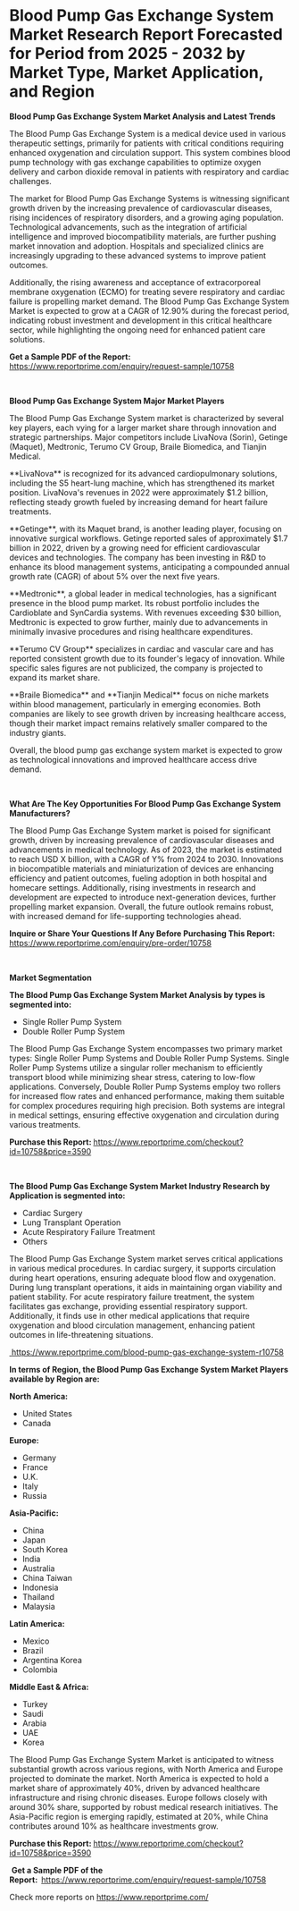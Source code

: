 <p><h1>Blood Pump Gas Exchange System Market Research Report Forecasted for Period from 2025 -  2032 by Market Type, Market Application, and Region</h1></p><p><strong>Blood Pump Gas Exchange System Market Analysis and Latest Trends</strong></p>
<p><p>The Blood Pump Gas Exchange System is a medical device used in various therapeutic settings, primarily for patients with critical conditions requiring enhanced oxygenation and circulation support. This system combines blood pump technology with gas exchange capabilities to optimize oxygen delivery and carbon dioxide removal in patients with respiratory and cardiac challenges.</p><p>The market for Blood Pump Gas Exchange Systems is witnessing significant growth driven by the increasing prevalence of cardiovascular diseases, rising incidences of respiratory disorders, and a growing aging population. Technological advancements, such as the integration of artificial intelligence and improved biocompatibility materials, are further pushing market innovation and adoption. Hospitals and specialized clinics are increasingly upgrading to these advanced systems to improve patient outcomes.</p><p>Additionally, the rising awareness and acceptance of extracorporeal membrane oxygenation (ECMO) for treating severe respiratory and cardiac failure is propelling market demand. The Blood Pump Gas Exchange System Market is expected to grow at a CAGR of 12.90% during the forecast period, indicating robust investment and development in this critical healthcare sector, while highlighting the ongoing need for enhanced patient care solutions.</p></p>
<p><strong>Get a Sample PDF of the Report:&nbsp;</strong> <a href="https://www.reportprime.com/enquiry/request-sample/10758?utm_campaign=2998&utm_medium=2&utm_source=Github&utm_content=ia&utm_term=20032025&utm_id=blood-pump-gas-exchange-system">https://www.reportprime.com/enquiry/request-sample/10758</a></p>
<p>&nbsp;</p>
<p><strong>Blood Pump Gas Exchange System Major Market Players</strong></p>
<p><p>The Blood Pump Gas Exchange System market is characterized by several key players, each vying for a larger market share through innovation and strategic partnerships. Major competitors include LivaNova (Sorin), Getinge (Maquet), Medtronic, Terumo CV Group, Braile Biomedica, and Tianjin Medical.</p><p>**LivaNova** is recognized for its advanced cardiopulmonary solutions, including the S5 heart-lung machine, which has strengthened its market position. LivaNova's revenues in 2022 were approximately $1.2 billion, reflecting steady growth fueled by increasing demand for heart failure treatments.</p><p>**Getinge**, with its Maquet brand, is another leading player, focusing on innovative surgical workflows. Getinge reported sales of approximately $1.7 billion in 2022, driven by a growing need for efficient cardiovascular devices and technologies. The company has been investing in R&D to enhance its blood management systems, anticipating a compounded annual growth rate (CAGR) of about 5% over the next five years.</p><p>**Medtronic**, a global leader in medical technologies, has a significant presence in the blood pump market. Its robust portfolio includes the Cardioblate and SynCardia systems. With revenues exceeding $30 billion, Medtronic is expected to grow further, mainly due to advancements in minimally invasive procedures and rising healthcare expenditures.</p><p>**Terumo CV Group** specializes in cardiac and vascular care and has reported consistent growth due to its founder's legacy of innovation. While specific sales figures are not publicized, the company is projected to expand its market share.</p><p>**Braile Biomedica** and **Tianjin Medical** focus on niche markets within blood management, particularly in emerging economies. Both companies are likely to see growth driven by increasing healthcare access, though their market impact remains relatively smaller compared to the industry giants.</p><p>Overall, the blood pump gas exchange system market is expected to grow as technological innovations and improved healthcare access drive demand.</p></p>
<p>&nbsp;</p>
<p><strong>What Are The Key Opportunities For Blood Pump Gas Exchange System Manufacturers?</strong></p>
<p><p>The Blood Pump Gas Exchange System market is poised for significant growth, driven by increasing prevalence of cardiovascular diseases and advancements in medical technology. As of 2023, the market is estimated to reach USD X billion, with a CAGR of Y% from 2024 to 2030. Innovations in biocompatible materials and miniaturization of devices are enhancing efficiency and patient outcomes, fueling adoption in both hospital and homecare settings. Additionally, rising investments in research and development are expected to introduce next-generation devices, further propelling market expansion. Overall, the future outlook remains robust, with increased demand for life-supporting technologies ahead.</p></p>
<p><strong>Inquire or Share Your Questions If Any Before Purchasing This Report:</strong> <a href="https://www.reportprime.com/enquiry/pre-order/10758?utm_campaign=2998&utm_medium=2&utm_source=Github&utm_content=ia&utm_term=20032025&utm_id=blood-pump-gas-exchange-system">https://www.reportprime.com/enquiry/pre-order/10758</a></p>
<p>&nbsp;</p>
<p><strong>Market Segmentation</strong></p>
<p><strong>The Blood Pump Gas Exchange System Market Analysis by types is segmented into:</strong></p>
<p><ul><li>Single Roller Pump System</li><li>Double Roller Pump System</li></ul></p>
<p><p>The Blood Pump Gas Exchange System encompasses two primary market types: Single Roller Pump Systems and Double Roller Pump Systems. Single Roller Pump Systems utilize a singular roller mechanism to efficiently transport blood while minimizing shear stress, catering to low-flow applications. Conversely, Double Roller Pump Systems employ two rollers for increased flow rates and enhanced performance, making them suitable for complex procedures requiring high precision. Both systems are integral in medical settings, ensuring effective oxygenation and circulation during various treatments.</p></p>
<p><strong>Purchase this Report:&nbsp;</strong><a href="https://www.reportprime.com/checkout?id=10758&price=3590&utm_campaign=2998&utm_medium=2&utm_source=Github&utm_content=ia&utm_term=20032025&utm_id=blood-pump-gas-exchange-system">https://www.reportprime.com/checkout?id=10758&price=3590</a></p>
<p>&nbsp;</p>
<p><strong>The Blood Pump Gas Exchange System Market Industry Research by Application is segmented into:</strong></p>
<p><ul><li>Cardiac Surgery</li><li>Lung Transplant Operation</li><li>Acute Respiratory Failure Treatment</li><li>Others</li></ul></p>
<p><p>The Blood Pump Gas Exchange System market serves critical applications in various medical procedures. In cardiac surgery, it supports circulation during heart operations, ensuring adequate blood flow and oxygenation. During lung transplant operations, it aids in maintaining organ viability and patient stability. For acute respiratory failure treatment, the system facilitates gas exchange, providing essential respiratory support. Additionally, it finds use in other medical applications that require oxygenation and blood circulation management, enhancing patient outcomes in life-threatening situations.</p></p>
<p><a href="https://www.reportprime.com/blood-pump-gas-exchange-system-r10758?utm_campaign=2998&utm_medium=2&utm_source=Github&utm_content=ia&utm_term=20032025&utm_id=blood-pump-gas-exchange-system">&nbsp;https://www.reportprime.com/blood-pump-gas-exchange-system-r10758</a></p>
<p><strong>In terms of Region, the Blood Pump Gas Exchange System Market Players available by Region are:</strong></p>
<p>
    <p> <strong> North America: </strong>
        <ul>
            <li>United States</li>
            <li>Canada</li>
        </ul>
        </p> 
    <p> <strong> Europe: </strong>
        <ul>
            <li>Germany</li>
            <li>France</li>
            <li>U.K.</li>
            <li>Italy</li>
            <li>Russia</li>
        </ul>
        </p> 
    <p> <strong> Asia-Pacific: </strong>
        <ul>
            <li>China</li>
            <li>Japan</li>
            <li>South Korea</li>
            <li>India</li>
            <li>Australia</li>
            <li>China Taiwan</li>
            <li>Indonesia</li>
            <li>Thailand</li>
            <li>Malaysia</li>
        </ul>
        </p> 
    <p> <strong> Latin America: </strong>
        <ul>
            <li>Mexico</li>
            <li>Brazil</li>
            <li>Argentina Korea</li>
            <li>Colombia</li>
        </ul>
        </p> 
    <p> <strong> Middle East & Africa: </strong>
        <ul>
            <li>Turkey</li>
            <li>Saudi</li>
            <li>Arabia</li>
            <li>UAE</li>
            <li>Korea</li>
        </ul>
    </p>
    </p>
<p><p>The Blood Pump Gas Exchange System Market is anticipated to witness substantial growth across various regions, with North America and Europe projected to dominate the market. North America is expected to hold a market share of approximately 40%, driven by advanced healthcare infrastructure and rising chronic diseases. Europe follows closely with around 30% share, supported by robust medical research initiatives. The Asia-Pacific region is emerging rapidly, estimated at 20%, while China contributes around 10% as healthcare investments grow.</p></p>
<p><strong>Purchase this Report: </strong><a href="https://www.reportprime.com/checkout?id=10758&price=3590&utm_campaign=2998&utm_medium=2&utm_source=Github&utm_content=ia&utm_term=20032025&utm_id=blood-pump-gas-exchange-system">https://www.reportprime.com/checkout?id=10758&price=3590</a></p>
<p>&nbsp;<strong>Get a Sample PDF of the Report:&nbsp;&nbsp;</strong><a href="https://www.reportprime.com/enquiry/request-sample/10758?utm_campaign=2998&utm_medium=2&utm_source=Github&utm_content=ia&utm_term=20032025&utm_id=blood-pump-gas-exchange-system">https://www.reportprime.com/enquiry/request-sample/10758</a></p>
<p><strong></strong></p>
<p>Check more reports on <a href="https://www.reportprime.com/?utm_campaign=2998&utm_medium=2&utm_source=Github&utm_content=ia&utm_term=20032025&utm_id=blood-pump-gas-exchange-system">https://www.reportprime.com/</a></p>
